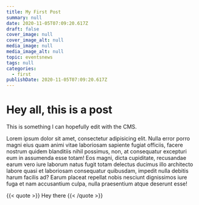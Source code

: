 ```yaml
---
title: My First Post
summary: null
date: 2020-11-05T07:09:20.617Z
draft: false
cover_image: null
cover_image_alt: null
media_image: null
media_image_alt: null
topic: eventsnews
tags: null
categories:
  - first
publishDate: 2020-11-05T07:09:20.617Z
---
```

# Hey all, this is a post

This is something I can hopefully edit with the CMS.

Lorem ipsum dolor sit amet, consectetur adipisicing elit. Nulla error porro magni eius quam animi vitae laboriosam sapiente fugiat officiis, facere nostrum quidem blanditiis nihil possimus, non, at consequatur excepturi eum in assumenda esse totam! Eos magni, dicta cupiditate, recusandae earum vero iure laborum natus fugit totam delectus ducimus illo architecto labore quasi et laboriosam consequatur quibusdam, impedit nulla debitis harum facilis ad? Earum placeat repellat nobis nesciunt dignissimos iure fuga et nam accusantium culpa, nulla praesentium atque deserunt esse!

{{< quote >}}
Hey there
{{< /quote >}}